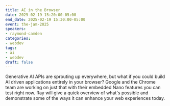 ```yaml
---
title: AI in the Browser
date: 2025-02-19 15:20:00-05:00
end_date: 2025-02-19 15:30:00-05:00
event: the-jam-2025
speakers:
- raymond-camden
categories:
- webdev
tags:
- ai
- webdev
draft: false
---
```


Generative AI APIs are sprouting up everywhere, but what if you could build AI driven applications entirely in your browser? Google and the Chrome team are working on just that with their embedded Nano features you can test right now. Ray will give a quick overview of what's possible and demonstrate some of the ways it can enhance your web experiences today.
